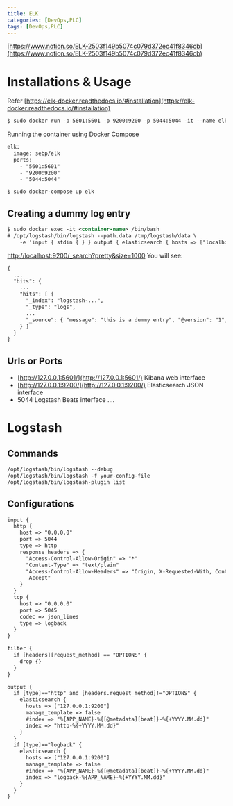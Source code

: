 ```yaml
---
title: ELK
categories: [DevOps,PLC]
tags: [DevOps,PLC]
---
```


[https://www.notion.so/ELK-2503f149b5074c079d372ec41f8346cb](https://www.notion.so/ELK-2503f149b5074c079d372ec41f8346cb)


# Installations & Usage


Refer [https://elk-docker.readthedocs.io/#installation](https://elk-docker.readthedocs.io/#installation)


```xml
$ sudo docker run -p 5601:5601 -p 9200:9200 -p 5044:5044 -it --name elk sebp/elk
```


Running the container using Docker Compose


```xml
elk:
  image: sebp/elk
  ports:
    - "5601:5601"
    - "9200:9200"
    - "5044:5044"
```


```xml
$ sudo docker-compose up elk
```


## Creating a dummy log entry


```xml
$ sudo docker exec -it <container-name> /bin/bash
# /opt/logstash/bin/logstash --path.data /tmp/logstash/data \
    -e 'input { stdin { } } output { elasticsearch { hosts => ["localhost"] } }'
```


[http://localhost:9200/_search?pretty&size=1000](http://localhost:9200/_search?pretty=&size=1000)  You will see:


```xml
{
  ...
  "hits": {
    ...
    "hits": [ {
      "_index": "logstash-...",
      "_type": "logs",
      ...
      "_source": { "message": "this is a dummy entry", "@version": "1", "@timestamp": ... }
    } ]
  }
}
```


## Urls or Ports

- [http://127.0.0.1:5601/](http://127.0.0.1:5601/)   Kibana web interface
- [http://127.0.0.1:9200/](http://127.0.0.1:9200/)  Elasticsearch JSON interface
- 5044   Logstash Beats interface ....

# Logstash


## Commands


```xml
/opt/logstash/bin/logstash --debug
/opt/logstash/bin/logstash -f your-config-file
/opt/logstash/bin/logstash-plugin list

```


## Configurations


```xml
input {
  http {
    host => "0.0.0.0"
    port => 5044
    type => http
    response_headers => {
      "Access-Control-Allow-Origin" => "*"
      "Content-Type" => "text/plain"
      "Access-Control-Allow-Headers" => "Origin, X-Requested-With, Content-Type,
       Accept"
    }
  }
  tcp {
    host => "0.0.0.0"
    port => 5045
    codec => json_lines
    type => logback
  }
}

filter {
  if [headers][request_method] == "OPTIONS" {
    drop {}
  }
}

output {
  if [type]=="http" and [headers.request_method]!="OPTIONS" {
    elasticsearch {
      hosts => ["127.0.0.1:9200"]
      manage_template => false
      #index => "%{APP_NAME}-%{[@metadata][beat]}-%{+YYYY.MM.dd}"
      index => "http-%{+YYYY.MM.dd}"
    }
  }
  if [type]=="logback" {
    elasticsearch {
      hosts => ["127.0.0.1:9200"]
      manage_template => false
      #index => "%{APP_NAME}-%{[@metadata][beat]}-%{+YYYY.MM.dd}"
      index => "logback-%{APP_NAME}-%{+YYYY.MM.dd}"
    }
  }
}
```

